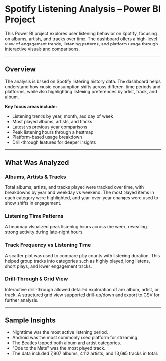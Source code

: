 # Spotify Listening Analysis – Power BI Project

This Power BI project explores user listening behavior on Spotify, focusing on albums, artists, and tracks over time. The dashboard offers a high-level view of engagement trends, listening patterns, and platform usage through interactive visuals and comparisons.

---

## Overview

The analysis is based on Spotify listening history data. The dashboard helps understand how music consumption shifts across different time periods and platforms, while also highlighting listening preferences by artist, track, and album.

**Key focus areas include:**

- Listening trends by year, month, and day of week  
- Most played albums, artists, and tracks  
- Latest vs previous year comparisons  
- Peak listening hours through a heatmap  
- Platform-based usage breakdown  
- Drill-through features for deeper insights

---

## What Was Analyzed

### Albums, Artists & Tracks  
Total albums, artists, and tracks played were tracked over time, with breakdowns by year and weekday vs weekend. The most played items in each category were highlighted, and year-over-year changes were used to show shifts in engagement.

### Listening Time Patterns  
A heatmap visualized peak listening hours across the week, revealing strong activity during late-night hours.

### Track Frequency vs Listening Time  
A scatter plot was used to compare play counts with listening duration. This helped group tracks into categories such as highly played, long listens, short plays, and lower engagement tracks.

### Drill-Through & Grid View  
Interactive drill-through allowed detailed exploration of any album, artist, or track. A structured grid view supported drill-up/down and export to CSV for further analysis.

---

## Sample Insights

- Nighttime was the most active listening period.  
- Android was the most commonly used platform for streaming.  
- The Beatles topped both album and artist categories.  
- "Ode to the Mets" was the most played track.  
- The data included 7,907 albums, 4,112 artists, and 13,665 tracks in total.

